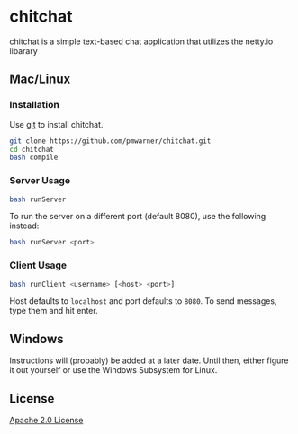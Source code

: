 # chitchat

chitchat is a simple text-based chat application that utilizes the netty.io libarary

## Mac/Linux
### Installation
Use [git](https://git-scm.com/) to install chitchat.

```bash
git clone https://github.com/pmwarner/chitchat.git
cd chitchat
bash compile
```

### Server Usage

```bash
bash runServer
```
To run the server on a different port (default 8080), use the following instead:
```bash
bash runServer <port>
```

### Client Usage
```bash
bash runClient <username> [<host> <port>]
```
Host defaults to `localhost` and port defaults to `8080`.
To send messages, type them and hit enter.

## Windows
Instructions will (probably) be added at a later date. Until then, either figure it out yourself or use the Windows Subsystem for Linux.

## License
[Apache 2.0 License](https://github.com/pmwarner/chitchat/blob/main/LICENSE)
